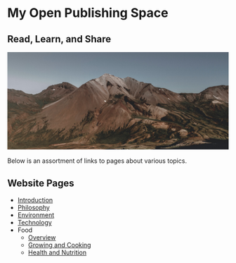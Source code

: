 # My Open Publishing Space

## Read, Learn, and Share

![Photo of Mountain](images/mountain.jpg ":no-zoom")

Below is an assortment of links to pages about various topics.

## Website Pages
- [Introduction](introduction.md)
- [Philosophy](philosophy.md)
- [Environment](environment.md)
- [Technology](technology.md)
- Food
    - [Overview](food-overview.md)
    - [Growing and Cooking](growing-cooking.md)
    - [Health and Nutrition](health-nutrition.md)